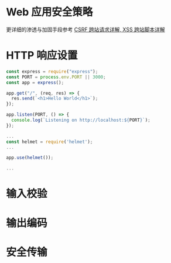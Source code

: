 # Web 应用安全策略

更详细的渗透与加固手段参考 [CSRF 跨站请求详解, XSS 跨站脚本详解](../README.md)

# HTTP 响应设置

```js
const express = require("express");
const PORT = process.env.PORT || 3000;
const app = express();

app.get("/", (req, res) => {
  res.send(`<h1>Hello World</h1>`);
});

app.listen(PORT, () => {
  console.log(`Listening on http://localhost:${PORT}`);
});
```

```js
...
const helmet = require('helmet');
...

app.use(helmet());

...
```

# 输入校验

# 输出编码

# 安全传输
